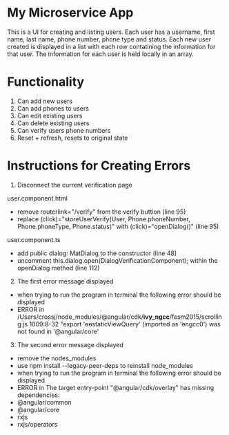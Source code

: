 # My Microservice App

This is a UI for creating and listing users. Each user has a username, first name, last name, phone number, phone type and status. Each new user created is displayed in a list with each row contatining the information for that user. The information for each user is held locally in an array.

# Functionality

1. Can add new users
2. Can add phones to users
3. Can edit existing users
4. Can delete existing users
5. Can verify users phone numbers
6. Reset + refresh, resets to original state

# Instructions for Creating Errors

1. Disconnect the current verification page

user.component.html
- remove routerlink="/verify" from the verify buttion (line 95)
- replace (click)="storeUserVerify(User, Phone.phoneNumber, Phone.phoneType, Phone.status)" with
  (click)="openDialog()" (line 95)
  
user.component.ts
- add public dialog: MatDialog to the constructor (line 48)
- uncomment this.dialog.open(DialogVerificationComponent); within the openDialog method (line 112)

2. The first error message displayed
- when trying to run the program in terminal the following error should be displayed
- ERROR in /Users/crossj/node_modules/@angular/cdk/__ivy_ngcc__/fesm2015/scrolling.js 1009:8-32
"export 'ɵɵstaticViewQuery' (imported as 'ɵngcc0') was not found in '@angular/core'

3. The second error message displayed
- remove the nodes_modules
- use npm install --legacy-peer-deps to reinstall node_modules
- when trying to run the program in terminal the following error should be displayed
- ERROR in The target entry-point "@angular/cdk/overlay" has missing dependencies:
 - @angular/common
 - @angular/core
 - rxjs
 - rxjs/operators
